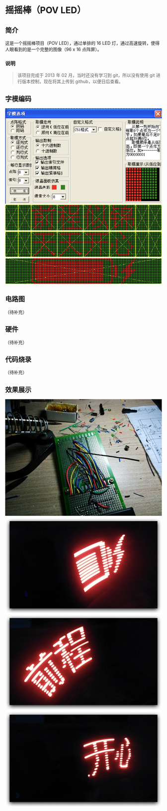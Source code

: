 # 摇摇棒（POV LED）

## 简介

这是一个摇摇棒项目（POV LED），通过单排的 16 LED 灯，通过高速旋转，使得人眼看到的是一个完整的图像（96 x 16 点阵屏）。

### 说明

> 该项目完成于 2013 年 02 月，当时还没有学习到 git，所以没有使用 git 进行版本控制，现在将其上传到 github，以便日后查看。

## 字模编码

![image](./docs/char_model_00.jpg)
![image](./docs/char_model_01.jpg)
![image](./docs/char_model_02.jpg)
![image](./docs/char_model_03.jpg)

## 电路图

（待补充）

## 硬件

（待补充）

## 代码烧录

（待补充）

## 效果展示

![image](./docs/pov_preview_00.jpg)
![image](./docs/pov_preview_01.png)
![image](./docs/pov_preview_02.png)
![image](./docs/pov_preview_03.png)
